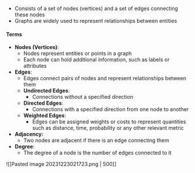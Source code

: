 - Consists of a set of nodes (vertices) and a set of edges connecting these nodes
- Graphs are widely used to represent relationships between entities

#### Terms
-  **Nodes (Vertices)**:
	- Nodes represent entities or points in a graph
	- Each node can hold additional information, such as labels or attributes
- **Edges**:
	- Edges connect pairs of nodes and represent relationships between them
	- **Undirected Edges**: 
		- Connections without a specified direction
	- **Directed Edges**:
		- Connections with a specified direction from one node to another
	- **Weighted Edges**:
		- Edges can be assigned weights or costs to represent quantities such as distance, time, probability or any other relevant metric
- **Adjacency:**
	- Two nodes are adjacent if there is an edge connecting them
- **Degree**:
	- The degree of a node is the number of edges connected to it

![[Pasted image 20231223021723.png | 500]]